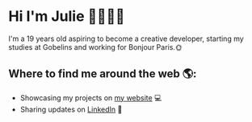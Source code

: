 # Hi I'm Julie 👋👩🏼‍💻

I'm a 19 years old aspiring to become a creative developer, starting my studies at Gobelins and working for Bonjour Paris.🌞


## Where to find me around the web 🌎:
- Showcasing my projects on <a href="http://www.juliedemendonca.fr/">my website</a> 💻
- Sharing updates on <a href="https://www.linkedin.com/in/monicampowell/">LinkedIn</a> 💼
